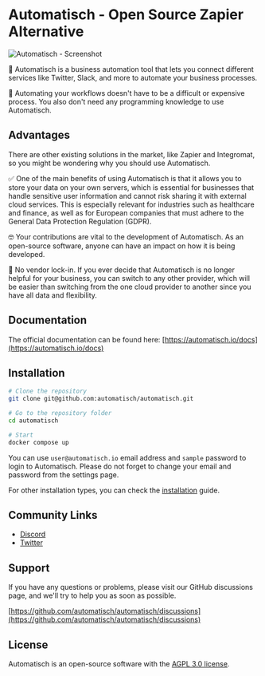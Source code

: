 # Automatisch - Open Source Zapier Alternative

![Automatisch - Screenshot](https://user-images.githubusercontent.com/2501931/191562539-e42f6c34-03c7-4dc4-bcf9-7f9473a9c64f.png)

🧐 Automatisch is a business automation tool that lets you connect different services like Twitter, Slack, and more to automate your business processes.

💸 Automating your workflows doesn't have to be a difficult or expensive process. You also don't need any programming knowledge to use Automatisch.

## Advantages

There are other existing solutions in the market, like Zapier and Integromat, so you might be wondering why you should use Automatisch.

✅ One of the main benefits of using Automatisch is that it allows you to store your data on your own servers, which is essential for businesses that handle sensitive user information and cannot risk sharing it with external cloud services. This is especially relevant for industries such as healthcare and finance, as well as for European companies that must adhere to the General Data Protection Regulation (GDPR).

🤓 Your contributions are vital to the development of Automatisch. As an open-source software, anyone can have an impact on how it is being developed.

💙 No vendor lock-in. If you ever decide that Automatisch is no longer helpful for your business, you can switch to any other provider, which will be easier than switching from the one cloud provider to another since you have all data and flexibility.

## Documentation

The official documentation can be found here: [https://automatisch.io/docs](https://automatisch.io/docs)

## Installation

```bash
# Clone the repository
git clone git@github.com:automatisch/automatisch.git

# Go to the repository folder
cd automatisch

# Start
docker compose up
```

You can use `user@automatisch.io` email address and `sample` password to login to Automatisch. Please do not forget to change your email and password from the settings page.

For other installation types, you can check the [installation](https://automatisch.io/docs/guide/installation) guide.

## Community Links

- [Discord](https://discord.gg/dJSah9CVrC)
- [Twitter](https://twitter.com/automatischio)

## Support

If you have any questions or problems, please visit our GitHub discussions page, and we'll try to help you as soon as possible.

[https://github.com/automatisch/automatisch/discussions](https://github.com/automatisch/automatisch/discussions)

## License

Automatisch is an open-source software with the [AGPL 3.0 license](https://github.com/automatisch/automatisch/blob/main/LICENSE.md).
